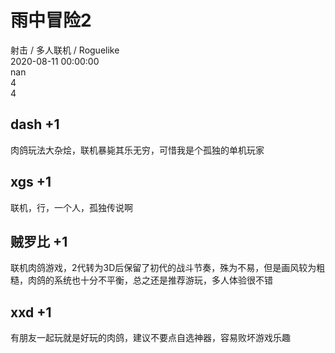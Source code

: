 



# 雨中冒险2
  
射击 / 多人联机 / Roguelike  
2020-08-11 00:00:00  
nan  
4  
4
## dash +1


肉鸽玩法大杂烩，联机暴毙其乐无穷，可惜我是个孤独的单机玩家
## xgs +1


联机，行，一个人，孤独传说啊
## 贼罗比 +1


联机肉鸽游戏，2代转为3D后保留了初代的战斗节奏，殊为不易，但是画风较为粗糙，肉鸽的系统也十分不平衡，总之还是推荐游玩，多人体验很不错
## xxd +1


有朋友一起玩就是好玩的肉鸽，建议不要点自选神器，容易败坏游戏乐趣
